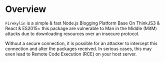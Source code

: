 # Overview

`Firekylin` is a simple & fast Node.js Blogging Platform Base On ThinkJS3 & React & ES2015+ 
this package are vulnerable to Man in the Middle (MitM) attacks due to downloading resources over an insecure protocol. 

Without a secure connection, it is possible for an attacker to intercept this connection and alter the packages received. In serious cases, this may even lead to Remote Code Execution (RCE) on your host server.
